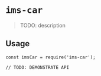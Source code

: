 # `ims-car`

> TODO: description

## Usage

```
const imsCar = require('ims-car');

// TODO: DEMONSTRATE API
```
